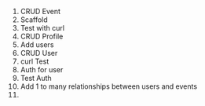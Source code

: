 1) CRUD Event
  1) Scaffold
  2) Test with curl
1) CRUD Profile
1) Add users
  1) CRUD User
  1) curl Test
  2) Auth for user
  3) Test Auth
1) Add 1 to many relationships between users and events
2) 
